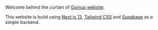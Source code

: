 Welcome behind the curtain of [Goinup website](https://goinupvertical.it).

This website is build using [Next.js 13](https://nextjs.org), [Tailwind CSS](https://tailwindcss.com) and [Supabase](https://supabase.com) as a simple backend.


